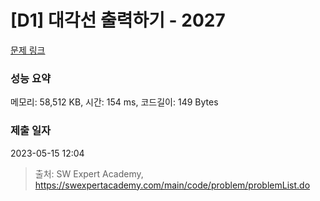 # [D1] 대각선 출력하기 - 2027 

[문제 링크](https://swexpertacademy.com/main/code/problem/problemDetail.do?contestProbId=AV5QFuZ6As0DFAUq) 

### 성능 요약

메모리: 58,512 KB, 시간: 154 ms, 코드길이: 149 Bytes

### 제출 일자

2023-05-15 12:04



> 출처: SW Expert Academy, https://swexpertacademy.com/main/code/problem/problemList.do